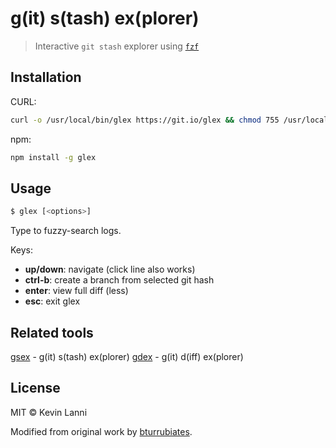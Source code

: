 # g(it) s(tash) ex(plorer)

> Interactive `git stash` explorer using [`fzf`](https://github.com/junegunn/fzf)

## Installation

CURL:

```sh
curl -o /usr/local/bin/glex https://git.io/glex && chmod 755 /usr/local/bin/glex
```

npm:

```sh
npm install -g glex
```

## Usage

```sh
$ glex [<options>]
```

Type to fuzzy-search logs.

Keys:

- **up/down**: navigate (click line also works)
- **ctrl-b**: create a branch from selected git hash
- **enter**: view full diff (less)
- **esc**: exit glex

## Related tools

[gsex](https://github.com/therealklanni/gsex) - g(it) s(tash) ex(plorer)
[gdex](https://github.com/therealklanni/gdex) - g(it) d(iff) ex(plorer)

## License

MIT © Kevin Lanni

Modified from original work by [bturrubiates](https://github.com/bturrubiates/fzf-scripts).

